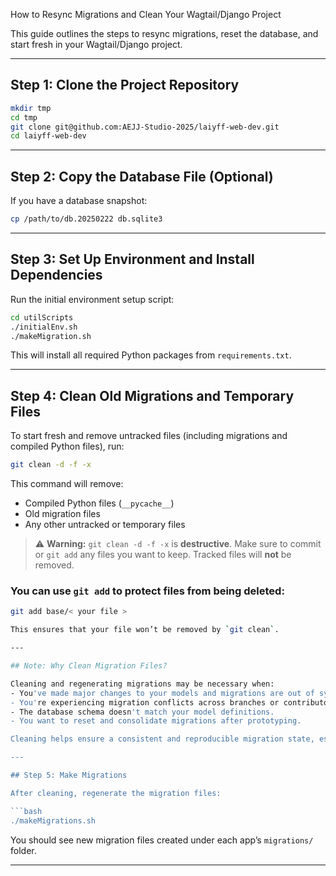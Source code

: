 How to Resync Migrations and Clean Your Wagtail/Django Project

This guide outlines the steps to resync migrations, reset the database, and start fresh in your Wagtail/Django project.

---

## Step 1: Clone the Project Repository

```bash
mkdir tmp
cd tmp
git clone git@github.com:AEJJ-Studio-2025/laiyff-web-dev.git
cd laiyff-web-dev
```

---

## Step 2: Copy the Database File (Optional)

If you have a database snapshot:

```bash
cp /path/to/db.20250222 db.sqlite3
```

---

## Step 3: Set Up Environment and Install Dependencies

Run the initial environment setup script:

```bash
cd utilScripts
./initialEnv.sh
./makeMigration.sh
```

This will install all required Python packages from `requirements.txt`.

---

## Step 4: Clean Old Migrations and Temporary Files

To start fresh and remove untracked files (including migrations and compiled Python files), run:

```bash
git clean -d -f -x
```

This command will remove:
- Compiled Python files (`__pycache__`)
- Old migration files
- Any other untracked or temporary files

> ⚠️ **Warning:** `git clean -d -f -x` is **destructive**. Make sure to commit or `git add` any files you want to keep. Tracked files will **not** be removed.

### You can use `git add` to protect files from being deleted:

```bash
git add base/< your file >

This ensures that your file won’t be removed by `git clean`.

---

## Note: Why Clean Migration Files?

Cleaning and regenerating migrations may be necessary when:
- You've made major changes to your models and migrations are out of sync.
- You're experiencing migration conflicts across branches or contributors.
- The database schema doesn't match your model definitions.
- You want to reset and consolidate migrations after prototyping.

Cleaning helps ensure a consistent and reproducible migration state, especially during early-stage development.

---

## Step 5: Make Migrations

After cleaning, regenerate the migration files:

```bash
./makeMigrations.sh
```

You should see new migration files created under each app’s `migrations/` folder.

---